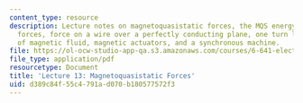 ```yaml
---
content_type: resource
description: Lecture notes on magnetoquasistatic forces, the MQS energy method of
  forces, force on a wire over a perfectly conducting plane, one turn loops, lifting
  of magnetic fluid, magnetic actuators, and a synchronous machine.
file: https://ol-ocw-studio-app-qa.s3.amazonaws.com/courses/6-641-electromagnetic-fields-forces-and-motion-spring-2005/d389c84f55c4791ad070b180577572f3_lecture13.pdf
file_type: application/pdf
resourcetype: Document
title: 'Lecture 13: Magnetoquasistatic Forces'
uid: d389c84f-55c4-791a-d070-b180577572f3
---
```

